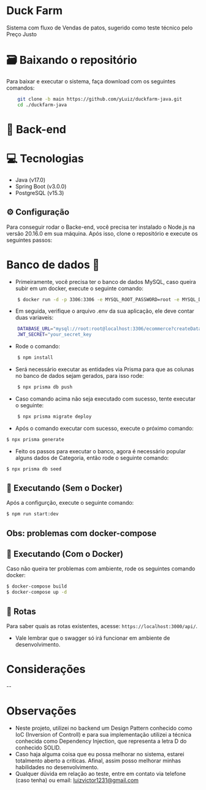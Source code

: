 # Duck Farm

Sistema com fluxo de Vendas de patos, sugerido como teste técnico pelo Preço Justo

# 🗃 Baixando o repositório
Para baixar e executar o sistema, faça download com os seguintes comandos:

``` bash
    git clone -b main https://github.com/yLuiz/duckfarm-java.git
    cd ./duckfarm-java
```

# 📡 Back-end

# 💻 Tecnologias
* Java (v17.0)
* Spring Boot (v3.0.0)
* PostgreSQL (v15.3)

## ⚙ Configuração
Para conseguir rodar o Backe-end, você precisa ter instalado o Node.js na versão 20.16.0 em sua máquina.
Após isso, clone o repositório e execute os seguintes passos:

# Banco de dados 🎲
- Primeiramente, você precisa ter o banco de dados MySQL, caso queira subir em um docker, execute o seguinte comando:
``` bash
    $ docker run -d -p 3306:3306 -e MYSQL_ROOT_PASSWORD=root -e MYSQL_DATABASE=ecommerce -e MYSQL_USER=main -e MYSQL_PASSWORD=root mysql:8
```

- Em seguida, verifique o arquivo .env da sua aplicação, ele deve contar duas variaveis:
``` bash
    DATABASE_URL="mysql://root:root@localhost:3306/ecommerce?createDatabaseIfNotExist=true&schema=public"
    JWT_SECRET="your_secret_key
```

- Rode o comando:
``` bash
    $ npm install
```

- Será necessário executar as entidades via Prisma para que as colunas no banco de dados sejam gerados, para isso rode:
``` bash
    $ npx prisma db push
```
- Caso comando acima não seja executado com sucesso, tente executar o seguinte:
``` bash
    $ npx prisma migrate deploy
```

- Após o comando executar com sucesso, execute o próximo comando:
``` bash
$ npx prisma generate
```
- Feito os passos para executar o banco, agora é necessário popular alguns dados de Categoria, então rode o seguinte comando:
 ``` bash
$ npx prisma db seed
```

## 🚀 Executando (Sem o Docker)
Após a configurção, execute o seguinte comando:

``` bash
$ npm run start:dev
```

## Obs: problemas com docker-compose
## 🚀 Executando (Com o Docker)
Caso não queira ter problemas com ambiente, rode os seguintes comando docker:

``` bash
$ docker-compose build
$ docker-compose up -d
```

## 🔀 Rotas
Para saber quais as rotas existentes, acesse: `https://localhost:3000/api/`.
- Vale lembrar que o swagger só irá funcionar em ambiente de desenvolvimento.

# Considerações
--
# Observações

* Neste projeto, utilizei no backend um Design Pattern conhecido como IoC (Inversion of Controll) e para sua implementação utilizei a técnica conhecida como Dependency Injection, que representa a letra D do conhecido SOLID.
* Caso haja alguma coisa que eu possa melhorar no sistema, estarei totalmento aberto a criticas. Afinal, assim posso melhorar minhas habilidades no desenvolvimento.
* Qualquer dúvida em relação ao teste, entre em contato via telefone (caso tenha) ou email: luizvictor1231@gmail.com


